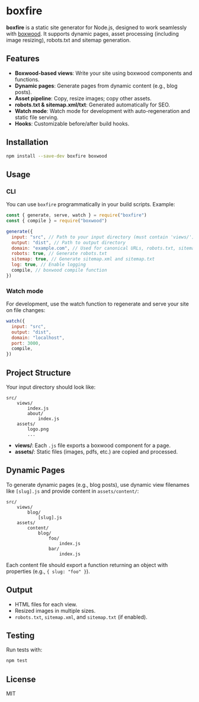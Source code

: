 # boxfire

**boxfire** is a static site generator for Node.js, designed to work seamlessly with [boxwood](https://github.com/buxlabs/boxwood). It supports dynamic pages, asset processing (including image resizing), robots.txt and sitemap generation.

## Features

- **Boxwood-based views**: Write your site using boxwood components and functions.
- **Dynamic pages**: Generate pages from dynamic content (e.g., blog posts).
- **Asset pipeline**: Copy, resize images; copy other assets.
- **robots.txt & sitemap.xml/txt**: Generated automatically for SEO.
- **Watch mode**: Watch mode for development with auto-regeneration and static file serving.
- **Hooks**: Customizable before/after build hooks.

## Installation

```bash
npm install --save-dev boxfire boxwood
```

## Usage

### CLI

You can use `boxfire` programmatically in your build scripts. Example:

```js
const { generate, serve, watch } = require("boxfire")
const { compile } = require("boxwood")

generate({
  input: "src", // Path to your input directory (must contain 'views/')
  output: "dist", // Path to output directory
  domain: "example.com", // Used for canonical URLs, robots.txt, sitemap
  robots: true, // Generate robots.txt
  sitemap: true, // Generate sitemap.xml and sitemap.txt
  log: true, // Enable logging
  compile, // boxwood compile function
})
```

### Watch mode

For development, use the watch function to regenerate and serve your site on file changes:

```js
watch({
  input: "src",
  output: "dist",
  domain: "localhost",
  port: 3000,
  compile,
})
```

## Project Structure

Your input directory should look like:

```
src/
	views/
		index.js
		about/
			index.js
	assets/
		logo.png
		...
```

- **views/**: Each `.js` file exports a boxwood component for a page.
- **assets/**: Static files (images, pdfs, etc.) are copied and processed.

## Dynamic Pages

To generate dynamic pages (e.g., blog posts), use dynamic view filenames like `[slug].js` and provide content in `assets/content/`:

```
src/
	views/
		blog/
			[slug].js
	assets/
		content/
			blog/
				foo/
					index.js
				bar/
					index.js
```

Each content file should export a function returning an object with properties (e.g., `{ slug: "foo" }`).

## Output

- HTML files for each view.
- Resized images in multiple sizes.
- `robots.txt`, `sitemap.xml`, and `sitemap.txt` (if enabled).

## Testing

Run tests with:

```sh
npm test
```

## License

MIT
